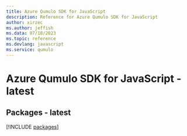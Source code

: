 ```yaml
---
title: Azure Qumulo SDK for JavaScript
description: Reference for Azure Qumulo SDK for JavaScript
author: xirzec
ms.author: jeffish
ms.data: 07/18/2023
ms.topic: reference
ms.devlang: javascript
ms.service: qumulo
---
```

# Azure Qumulo SDK for JavaScript - latest
## Packages - latest
[!INCLUDE [packages](qumulo-index.md)]